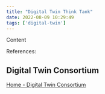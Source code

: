 ```yaml
---
title: "Digital Twin Think Tank"
date: 2022-08-09 10:29:49
tags: ['digital-twin']
---
```


Content


References:

## Digital Twin Consortium
[Home - Digital Twin Consortium](https://www.digitaltwinconsortium.org/)